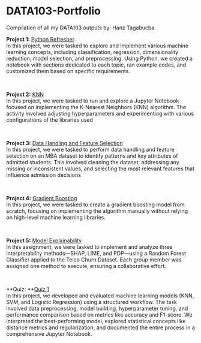 # DATA103-Portfolio
Compilation of all my DATA103 outputs by: Hanz Tagabucba

**Project 1:** [Python Refresher](https://github.com/hanzoffcodes/DATA103-Portfolio/tree/main/Python%20Refresher)
</br>
  In this project, we were tasked to explore and implement various machine learning concepts, including classification, regression, dimensionality reduction, model selection, and preprocessing. Using Python, we created a notebook with sections dedicated to each topic, ran example codes, and customized them based on specific requirements. 

</br>

**Project 2:** [KNN](https://github.com/hanzoffcodes/DATA103-Portfolio/tree/main/KNN%20Classifier)
</br>
  In this project, we were tasked to run and explore a Jupyter Notebook focused on implementing the K-Nearest Neighbors (KNN) algorithm. The activity involved adjusting hyperparameters and experimenting with various configurations of the libraries used

</br>

**Project 3:** [Data Handling and Feature Selection](https://github.com/hanzoffcodes/DATA103-Portfolio/tree/main/Feature%20Selection%20and%20Data%20Handling)
</br>
  In this project, we were tasked to perform data handling and feature selection on an MBA dataset to identify patterns and key attributes of admitted students. This involved cleaning the dataset, addressing any missing or inconsistent values, and selecting the most relevant features that influence admission decisions
  
</br>

  
**Project 4:** [Gradient Boosting](https://github.com/hanzoffcodes/DATA103-Portfolio/tree/main/Gradient%20Boosting)
</br>
In this project, we were tasked to create a gradient boosting model from scratch, focusing on implementing the algorithm manually without relying on high-level machine learning libraries.

</br>

**Project 5:** [Model Explainability](https://github.com/hanzoffcodes/DATA103-Portfolio/tree/main/Model%20Explainability)
</br>
In this assignment, we were tasked to implement and analyze three interpretability methods—SHAP, LIME, and PDP—using a Random Forest Classifier applied to the Telco Churn Dataset. Each group member was assigned one method to execute, ensuring a collaborative effort. 

</br>

**Quiz: **[Quiz 1](https://github.com/hanzoffcodes/DATA103-Portfolio/tree/main/DATA103%20QUIZ%201)
</br>
In this project, we developed and evaluated machine learning models (KNN, SVM, and Logistic Regression) using a structured workflow. The task involved data preprocessing, model building, hyperparameter tuning, and performance comparison based on metrics like accuracy and F1-score. We interpreted the best-performing model, explored statistical concepts like distance metrics and regularization, and documented the entire process in a comprehensive Jupyter Notebook.
